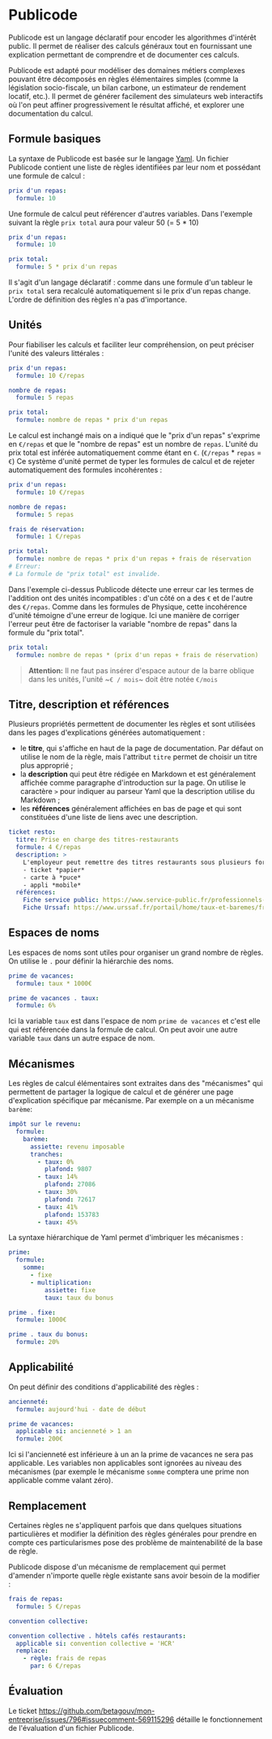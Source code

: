 # Publicode

Publicode est un langage déclaratif pour encoder les algorithmes d'intérêt
public. Il permet de réaliser des calculs généraux tout en fournissant une
explication permettant de comprendre et de documenter ces calculs.

Publicode est adapté pour modéliser des domaines métiers complexes pouvant être
décomposés en règles élémentaires simples (comme la législation socio-fiscale,
un bilan carbone, un estimateur de rendement locatif, etc.). Il permet de
générer facilement des simulateurs web interactifs où l'on peut affiner
progressivement le résultat affiché, et explorer une documentation du calcul.

## Formule basiques

La syntaxe de Publicode est basée sur le langage
[Yaml](https://en.wikipedia.org/wiki/YAML). Un fichier Publicode contient une
liste de règles identifiées par leur nom et possédant une formule de calcul :

```yaml
prix d'un repas:
  formule: 10
```

Une formule de calcul peut référencer d'autres variables. Dans l'exemple suivant
la règle `prix total` aura pour valeur 50 (= 5 \* 10)

```yaml
prix d'un repas:
  formule: 10

prix total:
  formule: 5 * prix d'un repas
```

Il s'agit d'un langage déclaratif : comme dans une formule d'un tableur le `prix total` sera recalculé automatiquement si le prix d'un repas change. L'ordre de
définition des règles n'a pas d'importance.

## Unités

Pour fiabiliser les calculs et faciliter leur compréhension, on peut préciser
l'unité des valeurs littérales :

```yaml
prix d'un repas:
  formule: 10 €/repas

nombre de repas:
  formule: 5 repas

prix total:
  formule: nombre de repas * prix d'un repas
```

Le calcul est inchangé mais on a indiqué que le "prix d'un repas" s'exprime en
`€/repas` et que le "nombre de repas" est un nombre de `repas`. L'unité du prix
total est inférée automatiquement comme étant en `€`. (`€/repas` \* `repas` =
`€`) Ce système d'unité permet de typer les formules de calcul et de rejeter
automatiquement des formules incohérentes :

```yaml
prix d'un repas:
  formule: 10 €/repas

nombre de repas:
  formule: 5 repas

frais de réservation:
  formule: 1 €/repas

prix total:
  formule: nombre de repas * prix d'un repas + frais de réservation
# Erreur:
# La formule de "prix total" est invalide.
```

Dans l'exemple ci-dessus Publicode détecte une erreur car les termes de
l'addition ont des unités incompatibles : d'un côté on a des `€` et de l'autre
des `€/repas`. Comme dans les formules de Physique, cette incohérence d'unité
témoigne d'une erreur de logique. Ici une manière de corriger l'erreur peut être
de factoriser la variable "nombre de repas" dans la formule du "prix total".

```yaml
prix total:
  formule: nombre de repas * (prix d'un repas + frais de réservation)
```

> **Attention:** Il ne faut pas insérer d'espace autour de la barre oblique dans
> les unités, l'unité ~`€ / mois`~ doit être notée `€/mois`

## Titre, description et références

Plusieurs propriétés permettent de documenter les règles et sont utilisées dans
les pages d'explications générées automatiquement :

- le **titre**, qui s'affiche en haut de la page de documentation. Par défaut on
  utilise le nom de la règle, mais l'attribut `titre` permet de choisir un titre
  plus approprié ;
- la **description** qui peut être rédigée en Markdown et est généralement
  affichée comme paragraphe d'introduction sur la page. On utilise le caractère `>`
  pour indiquer au parseur Yaml que la description utilise du Markdown ;
- les **références** généralement affichées en bas de page et qui sont
  constituées d'une liste de liens avec une description.

```yaml
ticket resto:
  titre: Prise en charge des titres-restaurants
  formule: 4 €/repas
  description: >
    L'employeur peut remettre des titres restaurants sous plusieurs formats:
    - ticket *papier*
    - carte à *puce*
    - appli *mobile*
  références:
    Fiche service public: https://www.service-public.fr/professionnels-entreprises/vosdroits/F21059
    Fiche Urssaf: https://www.urssaf.fr/portail/home/taux-et-baremes/frais-professionnels/les-titres-restaurant.html
```

## Espaces de noms

Les espaces de noms sont utiles pour organiser un grand nombre de règles. On
utilise le `.` pour définir la hiérarchie des noms.

```yaml
prime de vacances:
  formule: taux * 1000€

prime de vacances . taux:
  formule: 6%
```

Ici la variable `taux` est dans l'espace de nom `prime de vacances` et c'est
elle qui est référencée dans la formule de calcul. On peut avoir une autre
variable `taux` dans un autre espace de nom.

## Mécanismes

Les règles de calcul élémentaires sont extraites dans des "mécanismes" qui
permettent de partager la logique de calcul et de générer une page d'explication
spécifique par mécanisme. Par exemple on a un mécanisme `barème`:

```yaml
impôt sur le revenu:
  formule:
    barème:
      assiette: revenu imposable
      tranches:
        - taux: 0%
          plafond: 9807
        - taux: 14%
          plafond: 27086
        - taux: 30%
          plafond: 72617
        - taux: 41%
          plafond: 153783
        - taux: 45%
```

La syntaxe hiérarchique de Yaml permet d'imbriquer les mécanismes :

```yaml
prime:
  formule:
    somme:
      - fixe
      - multiplication:
          assiette: fixe
          taux: taux du bonus

prime . fixe:
  formule: 1000€

prime . taux du bonus:
  formule: 20%
```

## Applicabilité

On peut définir des conditions d'applicabilité des règles :

```yaml
ancienneté:
  formule: aujourd'hui - date de début

prime de vacances:
  applicable si: ancienneté > 1 an
  formule: 200€
```

Ici si l'ancienneté est inférieure à un an la prime de vacances ne sera pas
applicable. Les variables non applicables sont ignorées au niveau des mécanismes
(par exemple le mécanisme `somme` comptera une prime non applicable comme valant
zéro).

## Remplacement

Certaines règles ne s'appliquent parfois que dans quelques situations
particulières et modifier la définition des règles générales pour prendre en
compte ces particularismes pose des problème de maintenabilité de la base de
règle.

Publicode dispose d'un mécanisme de remplacement qui permet d'amender n'importe
quelle règle existante sans avoir besoin de la modifier :

```yaml
frais de repas:
  formule: 5 €/repas

convention collective:

convention collective . hôtels cafés restaurants:
  applicable si: convention collective = 'HCR'
  remplace:
    - règle: frais de repas
      par: 6 €/repas
```

## Évaluation

Le ticket
https://github.com/betagouv/mon-entreprise/issues/796#issuecomment-569115296
détaille le fonctionnement de l'évaluation d'un fichier Publicode.

